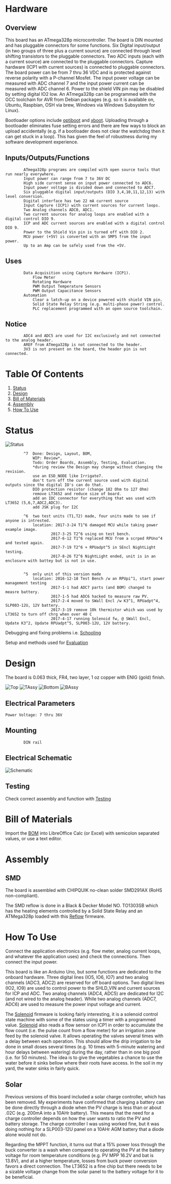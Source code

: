 # Hardware

## Overview

This board has an ATmega328p microcontroller. The board is DIN mounted and has pluggable connectors for some functions. Six Digital input/output (in two groups of three plus a current source) are connected through level shifting transistors to the pluggable connectors. Two ADC inputs (each with a current source) are connected to the pluggable connectors. Capture hardware (ICP1 with current sources) is connected to pluggable connectors. The board power can be from 7 thru 36 VDC and is protected against reverse polarity with a P-channel Mosfet. The input power voltage can be measured with  ADC channel 7 and the input power current can be measured with ADC channel 6. Power to the shield VIN pin may be disabled by setting digital IO2 low. An ATmega328p can be programmed with the GCC toolchain for AVR from Debian packages (e.g. so it is available on, Ubuntu, Raspbian, OSH via brew, Windows via Windows Subsystem for Linux).

Bootloader options include [optiboot] and [xboot]. Uploading through a bootloader eliminates fuse setting errors and there are few ways to block an upload accidentally (e.g. if a bootloader does not clear the watchdog then it can get stuck in a loop). This has given the feel of robustness during my software development experience.

[optiboot]: https://github.com/Optiboot/optiboot
[xboot]: https://github.com/alexforencich/xboot

## Inputs/Outputs/Functions

```
        ATmega328p programs are compiled with open source tools that run nearly everywhere.
        Input power can range from 7 to 36V DC
        High side current sense on input power connected to ADC6.
        Input power voltage is divided down and connected to ADC7.
        Six pluggable digital input/outputs (DIO 3,4,10,11,12,13) with level conversion.
        Digital interface has two 22 mA current source
        Input Capture (ICP1) with current sources for current loops.
        Two Analog channels ADC0, ADC1.
        Two current sources for analog loops are enabled with a digital control DIO 9.
        ICP and ADC current sources are enabled with a digital control DIO 9.
        Power to the Shield Vin pin is turned off with DIO 2.
        MCU power (+5V) is converted with an SMPS from the input power.
        Up to an Amp can be safely used from the +5V.
```

## Uses

```
        Data Acquisition using Capture Hardware (ICP1).
            Flow Meter
            Rotating Hardware
            PWM Output Temperature Sensors
            PWM Output Capacitance Sensors
        Automation
            Clear a latch-up on a device powered with shield VIN pin.
            Solid State Relay String (e.g. multi-phase power) control.
            PLC replacement programmed with an open source toolchain.
```

## Notice

```
        ADC4 and ADC5 are used for I2C exclusively and not connected to the analog header.
        AREF from ATmega328p is not connected to the header.
        3V3 is not present on the board, the header pin is not connected.
```


# Table Of Contents

1. [Status](#status)
2. [Design](#design)
3. [Bill of Materials](#bill-of-materials)
4. [Assembly](#assembly)
5. [How To Use](#how-to-use)


# Status

![Status](./status_icon.png "RPUno Status")

```
        ^7  Done: Design, Layout, BOM,
            WIP: Review*,
            Todo: Order Boards, Assembly, Testing, Evaluation.
            *during review the Design may change without changing the revision.
            use an ESD_NODE like Irrigate7.
            don't turn off the current source used with digital outputs since the digital IO's can do that. 
            DIO protection resistor (change 182 Ohm to 127 Ohm)
            remove LT3652 and reduce size of board.
            add an IDC connector for everything that was used with LT3652 (5,6,7,ADC2,ADC3).
            add JSK plug for I2C

        ^6  two test units (T1,T2) made, four units made to see if anyone is intrested.
            location: 2017-3-24 T1^6 damaged MCU while taking power example image.
                    2017-3-25 T2^6 using on test bench.
                    2017-6-12 T1^6 replaced MCU from a scrped RPUno^4 and tested again.
                    2017-7-19 T2^6 + RPUadpt^5 in SEncl NightLight testing.
                    2017-8-26 T2^6 NightLight ended, unit is in an enclosure with battey but is not in use.


        ^5  only unit of this version made
            location: 2016-12-18 Test Bench /w an RPUpi^1, start power management testing
                    2017-1-1 had ADC7 parts (and BOM) changed to measre battery.
                    2017-1-5 had ADC6 hacked to measure raw PV.
                    2017-2-4 moved to SWall Encl /w K3^1, RPUadpt^4, SLP003-12U, 12V battery.
                    2017-3-19 remove 10k thermistor which was used by  LT3652 to turn off chrg when over 40 C
                    2017-4-17 running Solenoid fw, @ SWall Encl, Update K3^2, Update RPUadpt^5, SLP003-12U, 12V battery.
```

Debugging and fixing problems i.e. [Schooling](./Schooling/)

Setup and methods used for [Evaluation](./Evaluation/)


# Design

The board is 0.063 thick, FR4, two layer, 1 oz copper with ENIG (gold) finish.

![Top](./Documents/14140,Top.png "RPUno Top")
![TAssy](./Documents/14140,TAssy.jpg "RPUno Top Assy")
![Bottom](./Documents/14140,Bottom.png "RPUno Bottom")
![BAssy](./Documents/14140,BAssy.jpg "RPUno Bottom Assy")

## Electrical Parameters

```
Power Voltage: 7 thru 36V
```

## Mounting

```
        DIN rail
```

## Electrical Schematic

![Schematic](./Documents/14140,Schematic.png "RPUno Schematic")

## Testing

Check correct assembly and function with [Testing](./Testing/)


# Bill of Materials

Import the [BOM](./Design/14140,BOM.csv) into LibreOffice Calc (or Excel) with semicolon separated values, or use a text editor.


# Assembly

## SMD

The board is assembled with CHIPQUIK no-clean solder SMD291AX (RoHS non-compliant). 

The SMD reflow is done in a Black & Decker Model NO. TO1303SB which has the heating elements controlled by a Solid State Relay and an ATMega328p loaded with this [Reflow] firmware.

[Reflow]: https://github.com/epccs/RPUno/tree/master/Reflow


# How To Use

Connect the application electronics (e.g. flow meter, analog current loops, and whatever the application uses) and check the connections. Then connect the input power.  

This board is like an Arduino Uno, but some functions are dedicated to the onboard hardware. Three digital lines (IO5, IO6, IO7) and two analog channels (ADC3, ADC2) are reserved for off board options. Two digital lines (IO2, IO9) are used to control power to the SHLD_VIN and current sources for ICP and ADC. Two analog channels (ADC4, ADC5) are dedicated for I2C (and not wired to the analog header). While two analog channels (ADC7, ADC6) are used to measure the power input voltage and current.

The [Solenoid] firmware is looking fairly interesting, it is a solenoid control state machine with some of the states using a timer with a programmed value. [Solenoid] also reads a flow sensor on ICP1 in order to accumulate the flow count (i.e. the pulse count from a flow meter) for an irrigation zone feed by the solenoid valve. It allows operating the valves several times with a delay between each operation. This should allow the drip irrigation to be done in small doses several times (e.g. 10 times with 5-minute watering and hour delays between watering) during the day, rather than in one big pool (i.e. for 50 minutes). The idea is to give the vegetables a chance to use the water before it sinks bellow where their roots have access. In the soil in my yard, the water sinks in fairly quick. 

[Solenoid]: https://github.com/epccs/RPUno/tree/master/Solenoid

## Solar

Previous versions of this board included a solar charge controller, which has been removed. My experiments have confirmed that charging a battery can be done directly through a diode when the PV charge is less than or about .02C (e.g. 200mA into a 10AHr battery). This means that the need for a charge controller depends on how the user wants to ratio the PV and battery storage. The charge controller I was using worked fine, but it was doing nothing for a SLP003-12U panel on a 10AHr AGM battery that a diode alone would not do. 

Regarding the MPPT function, it turns out that a 15% power loss through the buck converter is a wash when compared to operating the PV at the battery voltage for room temperature conditions (e.g. PV MPP 16.2V and bat is 13.8V), and at a higher temperature, losses from buck power conversion favors a direct connection. The LT3652 is a fine chip but there needs to be a sizable voltage change from the solar panel to the battery voltage for it to be beneficial.

